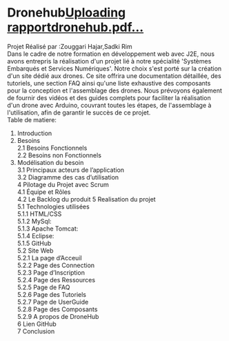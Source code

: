 # Dronehub[Uploading rapportdronehub.pdf…]()

Projet Réalisé par :Zouggari Hajar,Sadki Rim  
Dans le cadre de notre formation en développement web avec J2E, nous avons entrepris la réalisation d'un projet lié à notre spécialité 'Systèmes Embarqués et Services Numériques'. Notre choix s'est porté sur la création d'un site dédié aux drones. Ce site offrira une documentation détaillée, des tutoriels, une section FAQ ainsi qu'une liste exhaustive des composants pour la conception et l'assemblage des drones. Nous prévoyons également de fournir des vidéos et des guides complets pour faciliter la réalisation d'un drone avec Arduino, couvrant toutes les étapes, de l'assemblage à l'utilisation, afin de garantir le succès de ce projet.  
Table de matiere:    
1. Introduction   
2. Besoins  
 2.1 Besoins Fonctionnels  
 2.2 Besoins non Fonctionnels  
3. Modélisation du besoin  
  3.1 Principaux acteurs de l’application   
  3.2 Diagramme des cas d’utilisation   
4 Pilotage du Projet avec Scrum  
  4.1 Équipe et Rôles  
  4.2 Le Backlog du produit
5 Realisation du projet  
 5.1 Technologies utilisées  
  5.1.1 HTML/CSS  
  5.1.2 MySql:  
  5.1.3 Apache Tomcat:  
  5.1.4 Eclipse:  
  5.1.5 GitHub  
5.2 Site Web  
 5.2.1 La page d’Acceuil  
 5.2.2 Page des Connection  
 5.2.3 Page d’Inscription  
 5.2.4 Page des Ressources  
 5.2.5 Page de FAQ  
 5.2.6 Page des Tutoriels  
 5.2.7 Page de UserGuide  
 5.2.8 Page des Composants  
 5.2.9 A propos de DroneHub  
6 Lien GitHub  
7 Conclusion  
